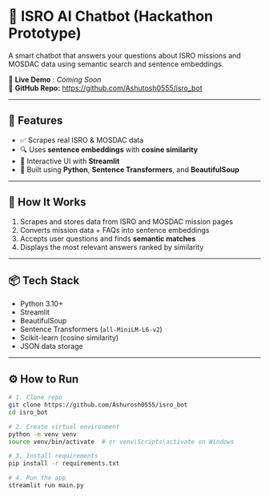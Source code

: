 # 🚀 ISRO AI Chatbot (Hackathon Prototype)

A smart chatbot that answers your questions about ISRO missions and MOSDAC data using semantic search and sentence embeddings.

🔗 **Live Demo** : _Coming Soon_  
📁 **GitHub Repo:** https://github.com/Ashutosh0555/isro_bot

---

## 🔧 Features

- ✅ Scrapes real ISRO & MOSDAC data
- 🔍 Uses **sentence embeddings** with **cosine similarity**
- 💬 Interactive UI with **Streamlit**
- 🧠 Built using **Python**, **Sentence Transformers**, and **BeautifulSoup**

---

## 🧠 How It Works

1. Scrapes and stores data from ISRO and MOSDAC mission pages
2. Converts mission data + FAQs into sentence embeddings
3. Accepts user questions and finds **semantic matches**
4. Displays the most relevant answers ranked by similarity

---

## 📦 Tech Stack

- Python 3.10+
- Streamlit
- BeautifulSoup
- Sentence Transformers (`all-MiniLM-L6-v2`)
- Scikit-learn (cosine similarity)
- JSON data storage

---

## ⚙️ How to Run

```bash
# 1. Clone repo
git clone https://github.com/Ashurosh0555/isro_bot
cd isro_bot

# 2. Create virtual environment 
python -m venv venv
source venv/bin/activate  # or venv\Scripts\activate on Windows

# 3. Install requirements
pip install -r requirements.txt

# 4. Run the app
streamlit run main.py
